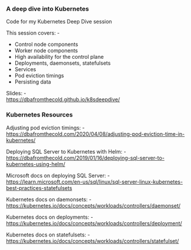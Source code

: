 ### A deep dive into Kubernetes

Code for my Kubernetes Deep Dive session

This session covers: -
- Control node components
- Worker node components
- High availability for the control plane
- Deployments, daemonsets, statefulsets
- Services
- Pod eviction timings
- Persisting data


Slides: -<br>
https://dbafromthecold.github.io/k8sdeepdive/


### Kubernetes Resources

Adjusting pod eviction timings: -<br>
https://dbafromthecold.com/2020/04/08/adjusting-pod-eviction-time-in-kubernetes/


Deploying SQL Server to Kubernetes with Helm: -<br>
https://dbafromthecold.com/2019/01/16/deploying-sql-server-to-kubernetes-using-helm/


Microsoft docs on deploying SQL Server: -<br>
https://learn.microsoft.com/en-us/sql/linux/sql-server-linux-kubernetes-best-practices-statefulsets


Kubernetes docs on daemonsets: -<br>
https://kubernetes.io/docs/concepts/workloads/controllers/daemonset/


Kubernetes docs on deployments: -<br>
https://kubernetes.io/docs/concepts/workloads/controllers/deployment/


Kubernetes docs on statefulsets: -<br>
https://kubernetes.io/docs/concepts/workloads/controllers/statefulset/